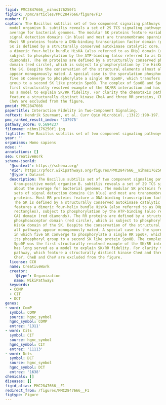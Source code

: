 ```yaml
---
figid: PMC2847666__nihms176250f1
figlink: /pmc/articles/PMC2847666/figure/F1/
number: F1
caption: The Bacillus subtilis set of two component signaling pathways. The Gram-positive
  model organism B. subtilis reveals a set of 29 TCS signaling pathways, about the
  average for bacterial genomes. The modular SK proteins feature variable sets of
  signal detection domains (in blue) and most are transmembrane spanning proteins.
  Most RR proteins feature a DNA-binding transcription factor domain (green). The
  SK is defined by a structurally conserved autokinase catalytic core, which features
  a dimeric four-helix bundle HisKA (also referred to as DHp) domain (red rectangles),
  subject to phosphorylation by the ATP-binding (also referred to as CA) domain (red
  diamonds). The RR proteins are defined by a structurally conserved phosphoacceptor
  domain (red circle), which is subject to phosphorylation by the HisKA domain of
  the SK. Despite the conservation of the structural elements almost all pathways
  appear monogamously mated. A special case is the sporulation phosphorelay, in which
  five SK converge to phosphorylate a single RR Spo0F, which transfers its phosphoryl
  group to a second SK like protein Spo0B. The complex of Spo0B and Spo0F was the
  first structurally resolved example of the SK/RR interaction and has long served
  as a model to explain SK/RR fidelity. For clarity the chemotaxis pathway, which
  feature a structurally distinct kinase CheA and three RR proteins, CheY, CheB and
  CheV are excluded from the figure.
pmcid: PMC2847666
papertitle: Interaction Fidelity in Two-Component Signaling.
reftext: Hendrik Szurmant, et al. Curr Opin Microbiol. ;13(2):190-197.
pmc_ranked_result_index: '137975'
pathway_score: 0.5694237
filename: nihms176250f1.jpg
figtitle: The Bacillus subtilis set of two component signaling pathways
year: ''
organisms: Homo sapiens
ndex: ''
annotations: []
seo: CreativeWork
schema-jsonld:
  '@context': https://schema.org/
  '@id': https://pfocr.wikipathways.org/figures/PMC2847666__nihms176250f1.html
  '@type': Dataset
  description: The Bacillus subtilis set of two component signaling pathways. The
    Gram-positive model organism B. subtilis reveals a set of 29 TCS signaling pathways,
    about the average for bacterial genomes. The modular SK proteins feature variable
    sets of signal detection domains (in blue) and most are transmembrane spanning
    proteins. Most RR proteins feature a DNA-binding transcription factor domain (green).
    The SK is defined by a structurally conserved autokinase catalytic core, which
    features a dimeric four-helix bundle HisKA (also referred to as DHp) domain (red
    rectangles), subject to phosphorylation by the ATP-binding (also referred to as
    CA) domain (red diamonds). The RR proteins are defined by a structurally conserved
    phosphoacceptor domain (red circle), which is subject to phosphorylation by the
    HisKA domain of the SK. Despite the conservation of the structural elements almost
    all pathways appear monogamously mated. A special case is the sporulation phosphorelay,
    in which five SK converge to phosphorylate a single RR Spo0F, which transfers
    its phosphoryl group to a second SK like protein Spo0B. The complex of Spo0B and
    Spo0F was the first structurally resolved example of the SK/RR interaction and
    has long served as a model to explain SK/RR fidelity. For clarity the chemotaxis
    pathway, which feature a structurally distinct kinase CheA and three RR proteins,
    CheY, CheB and CheV are excluded from the figure.
  license: CC0
  name: CreativeWork
  creator:
    '@type': Organization
    name: WikiPathways
  keywords:
  - COMP
  - CIT
  - DCT
genes:
- word: ComP
  symbol: COMP
  source: hgnc_symbol
  hgnc_symbol: COMP
  entrez: '1311'
- word: Cits
  symbol: CIT
  source: hgnc_symbol
  hgnc_symbol: CIT
  entrez: '11113'
- word: Dcts
  symbol: DCT
  source: hgnc_symbol
  hgnc_symbol: DCT
  entrez: '1638'
chemicals: []
diseases: []
figid_alias: PMC2847666__F1
redirect_from: /figures/PMC2847666__F1
figtype: Figure
---
```

